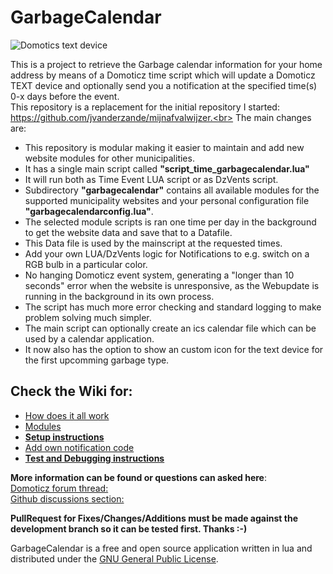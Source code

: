 # GarbageCalendar

![Domotics text device](../../wiki/domotextdevice.png)

This is a project to retrieve the Garbage calendar information for your home address by means of  a Domoticz time script which will update a Domoticz TEXT device and optionally send you a notification at the specified time(s) 0-x days before the event.<br>
This repository is a replacement for the initial repository I started: https://github.com/jvanderzande/mijnafvalwijzer.<br>
The main changes are:
  * This repository is modular making it easier to maintain and add new website modules for other municipalities.
  * It has a single main script called **"script_time_garbagecalendar.lua"**
  * It will run both as Time Event LUA script or as DzVents script.
  * Subdirectory **"garbagecalendar"** contains all available modules for the supported municipality websites and your personal configuration file **"garbagecalendarconfig.lua"**.
  * The selected module scripts is ran one time per day in the background to get the website data and save that to a Datafile.
  * This Data file is used by the mainscript at the requested times.
  * Add your own LUA/DzVents logic for Notifications to e.g. switch on a RGB bulb in a particular color.
  * No hanging Domoticz event system, generating a "longer than 10 seconds" error when the website is unresponsive, as the Webupdate is running in the background in its own process.
  * The script has much more error checking and standard logging to make problem solving much simpler.
  * The main script can optionally create an ics calendar file which can be used by a calendar application.
  * It now also has the option to show an custom icon for the text device for the first upcomming garbage type.

## Check the Wiki for:
  * [How does it all work](../../wiki/Process)
  * [Modules](../../wiki/Available_modules)
  * [**Setup instructions**](../../wiki/Setup)
  * [Add own notification code](../../wiki/Notifications)
  * [**Test and Debugging instructions**](../../wiki/Testing)


**More information can be found or questions can asked here**:  
 [Domoticz forum thread:](https://www.domoticz.com/forum/viewtopic.php?f=61&t=31295)  
 [Github discussions section:](https://github.com/jvanderzande/GarbageCalendar/discussions)

**PullRequest for Fixes/Changes/Additions must be made against the development branch so it can be tested first. Thanks :-)**

GarbageCalendar is a free and open source application written in lua and distributed under the [GNU General Public License](LICENSE).
